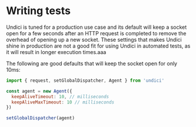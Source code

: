 # Writing tests

Undici is tuned for a production use case and its default will keep
a socket open for a few seconds after an HTTP request is completed to
remove the overhead of opening up a new socket. These settings that makes
Undici shine in production are not a good fit for using Undici in automated
tests, as it will result in longer execution times.aaa

The following are good defaults that will keep the socket open for only 10ms:

```js
import { request, setGlobalDispatcher, Agent } from 'undici'

const agent = new Agent({
  keepAliveTimeout: 10, // milliseconds
  keepAliveMaxTimeout: 10 // milliseconds
})

setGlobalDispatcher(agent)
```
